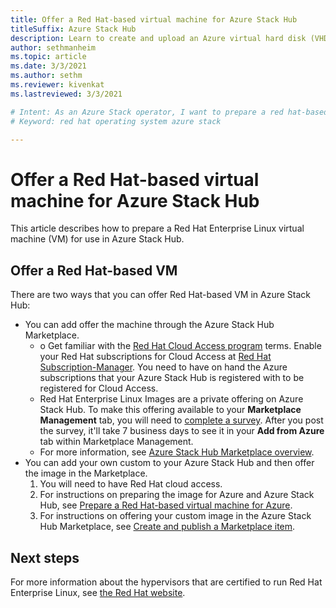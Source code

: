 ```yaml
---
title: Offer a Red Hat-based virtual machine for Azure Stack Hub 
titleSuffix: Azure Stack Hub
description: Learn to create and upload an Azure virtual hard disk (VHD) that contains a Red Hat Linux operating system.
author: sethmanheim
ms.topic: article
ms.date: 3/3/2021
ms.author: sethm
ms.reviewer: kivenkat
ms.lastreviewed: 3/3/2021

# Intent: As an Azure Stack operator, I want to prepare a red hat-based virtual machine for Azure Stack.
# Keyword: red hat operating system azure stack

---
```

# Offer a Red Hat-based virtual machine for Azure Stack Hub

This article describes how to prepare a Red Hat Enterprise Linux virtual machine (VM) for use in Azure Stack Hub. 

## Offer a Red Hat-based VM

There are two ways that you can offer Red Hat-based VM in Azure Stack Hub:

- You can add offer the machine through the Azure Stack Hub Marketplace.
    - o	Get familiar with the [Red Hat Cloud Access program](https://www.redhat.com/en/technologies/cloud-computing/cloud-access) terms. Enable your Red Hat subscriptions for Cloud Access at [Red Hat Subscription-Manager](https://access.redhat.com/management/cloud). You need to have on hand the Azure subscriptions that your Azure Stack Hub is registered with to be registered for Cloud Access.
    - Red Hat Enterprise Linux Images are a private offering on Azure Stack Hub. To make this offering available to your **Marketplace Management** tab, you will need to [complete a survey](https://forms.office.com/pages/responsepage.aspx?id=v4j5cvGGr0GRqy180BHbR_e32WQju3tMrgXNcUR94AVUNkJTWjdQRjc3TzFLREdGU0dIVFRUQ1JCSi4u). After you post the survey, it'll take 7 business days to see it in your **Add from Azure** tab within Marketplace Management.
    - For more information, see [Azure Stack Hub Marketplace overview](azure-stack-marketplace.md).
- You can add your own custom to your Azure Stack Hub and then offer the image in the Marketplace. 
    1. You will need to have Red Hat cloud access.
    2. For instructions on preparing the image for Azure and Azure Stack Hub, see [Prepare a Red Hat-based virtual machine for Azure](/azure/virtual-machines/linux/redhat-create-upload-vhd).
    3. For instructions on offering your custom image in the Azure Stack Hub Marketplace, see [Create and publish a Marketplace item](azure-stack-create-and-publish-marketplace-item.md).

## Next steps

For more information about the hypervisors that are certified to run Red Hat Enterprise Linux, see [the Red Hat website](https://access.redhat.com/certified-hypervisors).
